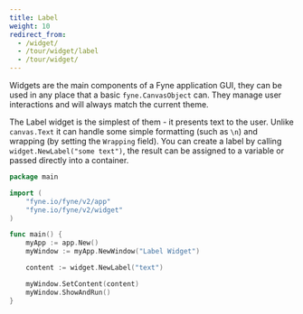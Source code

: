 ```yaml
---
title: Label
weight: 10
redirect_from:
  - /widget/
  - /tour/widget/label
  - /tour/widget/
---
```


Widgets are the main components of a Fyne application GUI, they can be
used in any place that a basic `fyne.CanvasObject` can. They manage user
interactions and will always match the current theme.

The Label widget is the simplest of them - it presents text to the user.
Unlike `canvas.Text` it can handle some simple formatting (such as `\n`)
and wrapping (by setting the `Wrapping` field).
You can create a label by calling `widget.NewLabel("some text")`, the
result can be assigned to a variable or passed directly into a container.

```go
package main

import (
	"fyne.io/fyne/v2/app"
	"fyne.io/fyne/v2/widget"
)

func main() {
	myApp := app.New()
	myWindow := myApp.NewWindow("Label Widget")

	content := widget.NewLabel("text")

	myWindow.SetContent(content)
	myWindow.ShowAndRun()
}
```

